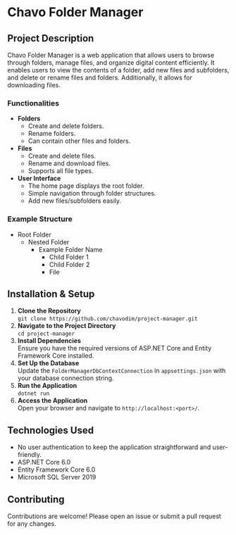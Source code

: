 # Chavo Folder Manager

## Project Description
Chavo Folder Manager is a web application that allows users to browse through folders, manage files, and organize digital content efficiently. 
It enables users to view the contents of a folder, add new files and subfolders, and delete or rename files and folders. 
Additionally, it allows for downloading files.

### Functionalities
- **Folders**
  - Create and delete folders.
  - Rename folders.
  - Can contain other files and folders.
- **Files**
  - Create and delete files.
  - Rename and download files.
  - Supports all file types.
- **User Interface**
  - The home page displays the root folder.
  - Simple navigation through folder structures.
  - Add new files/subfolders easily.

### Example Structure
- Root Folder
  - Nested Folder
    - Example Folder Name
      - Child Folder 1
      - Child Folder 2
      - File

## Installation & Setup

1. **Clone the Repository**\
`git clone https://github.com/chavodim/project-manager.git`
2. **Navigate to the Project Directory**\
`cd project-manager`
3. **Install Dependencies**\
Ensure you have the required versions of ASP.NET Core and Entity Framework Core installed.
5. **Set Up the Database**\
Update the `FolderManagerDbContextConnection` in `appsettings.json` with your database connection string.
6. **Run the Application**\
`dotnet run`
7. **Access the Application**\
Open your browser and navigate to `http://localhost:<port>/`.

## Technologies Used
- No user authentication to keep the application straightforward and user-friendly.
- ASP.NET Core 6.0
- Entity Framework Core 6.0
- Microsoft SQL Server 2019

## Contributing
Contributions are welcome! Please open an issue or submit a pull request for any changes.
